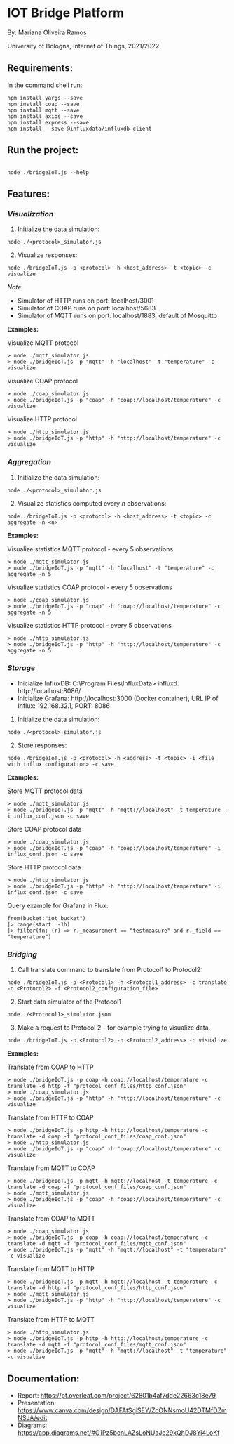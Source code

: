 # IOT Bridge Platform
By: Mariana Oliveira Ramos

University of Bologna, Internet of Things, 2021/2022

## Requirements:
In the command shell run: 
```
npm install yargs --save 
npm install coap --save 
npm install mqtt --save
npm install axios --save
npm install express --save
npm install --save @influxdata/influxdb-client
```

## Run the project: 
```

node ./bridgeIoT.js --help

```

## Features:


### *Visualization*

1. Initialize the data simulation:
```
node ./<protocol>_simulator.js
```
2. Visualize responses:
```
node ./bridgeIoT.js -p <protocol> -h <host_address> -t <topic> -c visualize
```

*Note*: 

- Simulator of HTTP runs on port: localhost/3001
- Simulator of COAP runs on port: localhost/5683
- Simulator of MQTT runs on port: localhost/1883, default of Mosquitto

**Examples:**

Visualize MQTT protocol
```
> node ./mqtt_simulator.js
> node ./bridgeIoT.js -p "mqtt" -h "localhost" -t "temperature" -c visualize
```
Visualize COAP protocol
```
> node ./coap_simulator.js
> node ./bridgeIoT.js -p "coap" -h "coap://localhost/temperature" -c visualize
```
Visualize HTTP protocol
```
> node ./http_simulator.js
> node ./bridgeIoT.js -p "http" -h "http://localhost/temperature" -c visualize
```
### *Aggregation*

1. Initialize the data simulation:
```
node ./<protocol>_simulator.js
```
2. Visualize statistics computed every *n* observations:
```
node ./bridgeIoT.js -p <protocol> -h <host_address> -t <topic> -c aggregate -n <n>
```
**Examples:**

Visualize statistics MQTT protocol - every 5 observations
```
> node ./mqtt_simulator.js
> node ./bridgeIoT.js -p "mqtt" -h "localhost" -t "temperature" -c aggregate -n 5
```
Visualize statistics COAP protocol - every 5 observations
```
> node ./coap_simulator.js
> node ./bridgeIoT.js -p "coap" -h "coap://localhost/temperature" -c aggregate -n 5
```
Visualize statistics HTTP protocol - every 5 observations
```
> node ./http_simulator.js
> node ./bridgeIoT.js -p "http" -h "http://localhost/temperature" -c aggregate -n 5
```

### *Storage*

- Inicialize InfluxDB: C:\Program Files\InfluxData> influxd. http://localhost:8086/
- Inicialize Grafana: http://localhost:3000 (Docker container), URL IP of Influx: 192.168.32.1, PORT: 8086

1. Initialize the data simulation:
```
node ./<protocol>_simulator.js
```
2. Store responses:
```
node ./bridgeIoT.js -p <protocol> -h <address> -t <topic> -i <file with influx configuration> -c save
```

**Examples:**

Store MQTT protocol data
```
> node ./mqtt_simulator.js
> node ./bridgeIoT.js -p "mqtt" -h "mqtt://localhost" -t temperature -i influx_conf.json -c save
```
Store COAP protocol data
```
> node ./coap_simulator.js
> node ./bridgeIoT.js -p "coap" -h "coap://localhost/temperature" -i influx_conf.json -c save
```
Store HTTP protocol data
```
> node ./http_simulator.js
> node ./bridgeIoT.js -p "http" -h "http://localhost/temperature" -i influx_conf.json -c save
```

Query example for Grafana in Flux:
```
from(bucket:"iot_bucket")
|> range(start: -1h)
|> filter(fn: (r) => r._measurement == "testmeasure" and r._field == "temperature")
```

### *Bridging*

1. Call translate command to translate from Protocol1 to Protocol2:
```
node ./bridgeIoT.js -p <Protocol1> -h <Protocol1_address> -c translate -d <Protocol2> -f <Protocol2_configuration_file>
```
2. Start data simulator of the Protocol1
```
node ./<Protocol1>_simulator.json 
```
3. Make a request to Protocol 2 - for example trying to visualize data.
```
node ./bridgeIoT.js -p <Protocol2> -h <Protocol2_address> -c visualize
```

**Examples:**

Translate from COAP to HTTP
```
> node ./bridgeIoT.js -p coap -h coap://localhost/temperature -c translate -d http -f "protocol_conf_files/http_conf.json"
> node ./coap_simulator.js 
> node ./bridgeIoT.js -p "http" -h "http://localhost/temperature" -c visualize
```
Translate from HTTP to COAP
```
> node ./bridgeIoT.js -p http -h http://localhost/temperature -c translate -d coap -f "protocol_conf_files/coap_conf.json"
> node ./http_simulator.js 
> node ./bridgeIoT.js -p "coap" -h "coap://localhost/temperature" -c visualize
```
Translate from MQTT to COAP
```
> node ./bridgeIoT.js -p mqtt -h mqtt://localhost -t temperature -c translate -d coap -f "protocol_conf_files/coap_conf.json"
> node ./mqtt_simulator.js 
> node ./bridgeIoT.js -p "coap" -h "coap://localhost/temperature" -c visualize
```
Translate from COAP to MQTT
```
> node ./coap_simulator.js
> node ./bridgeIoT.js -p coap -h coap://localhost/temperature -c translate -d mqtt -f "protocol_conf_files/mqtt_conf.json"
> node ./bridgeIoT.js -p "mqtt" -h "mqtt://localhost" -t "temperature" -c visualize
```
Translate from MQTT to HTTP
```
> node ./bridgeIoT.js -p mqtt -h mqtt://localhost -t temperature -c translate -d http -f "protocol_conf_files/http_conf.json"
> node ./mqtt_simulator.js
> node ./bridgeIoT.js -p "http" -h "http://localhost/temperature" -c visualize
```
Translate from HTTP to MQTT
```
> node ./http_simulator.js
> node ./bridgeIoT.js -p http -h http://localhost/temperature -c translate -d mqtt -f "protocol_conf_files/mqtt_conf.json"
> node ./bridgeIoT.js -p "mqtt" -h "mqtt://localhost" -t "temperature" -c visualize
```

## Documentation:

- Report: https://pt.overleaf.com/project/62801b4af7dde22663c18e79
- Presentation: https://www.canva.com/design/DAFAtSgiSEY/ZcONNsmoU42DTMfDZmNSJA/edit
- Diagrams: https://app.diagrams.net/#G1Pz5bcnLAZsLoNUaJe29xQhDJ8Yi4LoKf